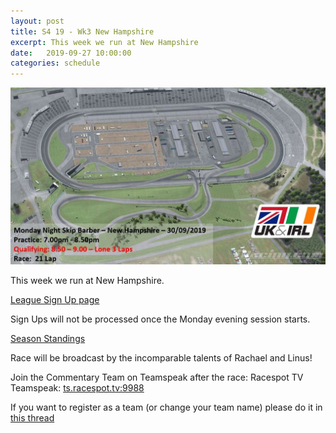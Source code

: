 ```yaml
---
layout: post
title: S4 19 - Wk3 New Hampshire
excerpt: This week we run at New Hampshire
date:   2019-09-27 10:00:00
categories: schedule
---
```


<img src="/images/tracks/new-hampshire-19-09-30.jpg" class="img-fluid mx-auto d-block" alt="New Hampshire">

This week we run at New Hampshire.

[League Sign Up page](http://members.iracing.com/membersite/member/LeagueView.do?league=386)

Sign Ups will not be processed once the Monday evening session starts.

[Season Standings](https://www.danlisa.com/scoring/season_standings.php?season_id=9860)

Race will be broadcast by the incomparable talents of Rachael and Linus!

Join the Commentary Team on Teamspeak after the race: Racespot TV Teamspeak: [ts.racespot.tv:9988](ts.racespot.tv:9988)

If you want to register as a team (or change your team name) please do it in [this thread](http://members.iracing.com/jforum/posts/list/3234218.page)
